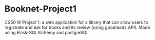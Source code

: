 # Booknet-Project1
CS50 W Project 1: a web application for a library that can allow users to registrate and ask for books and its review (using goodreads API). Made using Flask-SQLAlchemy and postgreSQL
